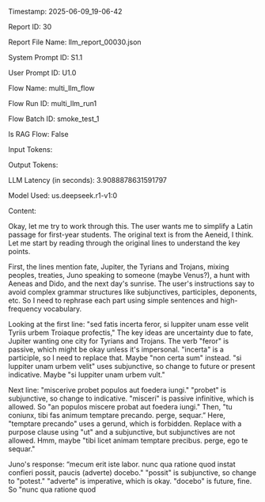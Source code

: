 Timestamp: 2025-06-09_19-06-42

Report ID: 30

Report File Name: llm_report_00030.json

System Prompt ID: S1.1

User Prompt ID: U1.0

Flow Name: multi_llm_flow

Flow Run ID: multi_llm_run1

Flow Batch ID: smoke_test_1

Is RAG Flow: False

Input Tokens: 

Output Tokens: 

LLM Latency (in seconds): 3.9088878631591797

Model Used: us.deepseek.r1-v1:0

Content:

Okay, let me try to work through this. The user wants me to simplify a Latin passage for first-year students. The original text is from the Aeneid, I think. Let me start by reading through the original lines to understand the key points.

First, the lines mention fate, Jupiter, the Tyrians and Trojans, mixing peoples, treaties, Juno speaking to someone (maybe Venus?), a hunt with Aeneas and Dido, and the next day's sunrise. The user's instructions say to avoid complex grammar structures like subjunctives, participles, deponents, etc. So I need to rephrase each part using simple sentences and high-frequency vocabulary.

Looking at the first line: "sed fatis incerta feror, si Iuppiter unam esse velit Tyriis urbem Troiaque profectis," The key ideas are uncertainty due to fate, Jupiter wanting one city for Tyrians and Trojans. The verb "feror" is passive, which might be okay unless it's impersonal. "incerta" is a participle, so I need to replace that. Maybe "non certa sum" instead. "si Iuppiter unam urbem velit" uses subjunctive, so change to future or present indicative. Maybe "si Iuppiter unam urbem vult."

Next line: "miscerive probet populos aut foedera iungi." "probet" is subjunctive, so change to indicative. "misceri" is passive infinitive, which is allowed. So "an populos miscere probat aut foedera iungi." Then, "tu coniunx, tibi fas animum temptare precando. perge, sequar.” Here, "temptare precando" uses a gerund, which is forbidden. Replace with a purpose clause using "ut" and a subjunctive, but subjunctives are not allowed. Hmm, maybe "tibi licet animam temptare precibus. perge, ego te sequar."

Juno's response: “mecum erit iste labor. nunc qua ratione quod instat confieri possit, paucis (adverte) docebo." "possit" is subjunctive, so change to "potest." "adverte" is imperative, which is okay. "docebo" is future, fine. So "nunc qua ratione quod
